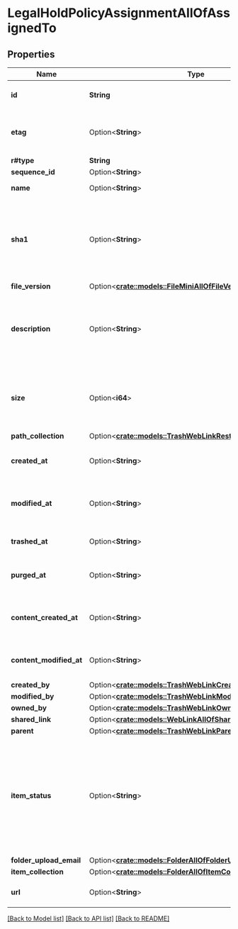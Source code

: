 # LegalHoldPolicyAssignmentAllOfAssignedTo

## Properties

Name | Type | Description | Notes
------------ | ------------- | ------------- | -------------
**id** | **String** | The unique identifier for this web link | 
**etag** | Option<**String**> | The entity tag of this web link. Used with `If-Match` headers. | [optional]
**r#type** | **String** | `web_link` | 
**sequence_id** | Option<**String**> |  | [optional]
**name** | Option<**String**> | The name of the web link | [optional]
**sha1** | Option<**String**> | The SHA1 hash of the file. This can be used to compare the contents of a file on Box with a local file. | [optional]
**file_version** | Option<[**crate::models::FileMiniAllOfFileVersion**](File__Mini_allOf_file_version.md)> |  | [optional]
**description** | Option<**String**> | The description accompanying the web link. This is visible within the Box web application. | [optional]
**size** | Option<**i64**> | The folder size in bytes.  Be careful parsing this integer as its value can get very large. | [optional]
**path_collection** | Option<[**crate::models::TrashWebLinkRestoredPathCollection**](TrashWebLinkRestored_path_collection.md)> |  | [optional]
**created_at** | Option<**String**> | When this file was created on Box’s servers. | [optional]
**modified_at** | Option<**String**> | When this file was last updated on the Box servers. | [optional]
**trashed_at** | Option<**String**> | When this file was moved to the trash. | [optional]
**purged_at** | Option<**String**> | When this file will be permanently deleted. | [optional]
**content_created_at** | Option<**String**> | The date and time at which this folder was originally created. | [optional]
**content_modified_at** | Option<**String**> | The date and time at which this folder was last updated. | [optional]
**created_by** | Option<[**crate::models::TrashWebLinkCreatedBy**](TrashWebLink_created_by.md)> |  | [optional]
**modified_by** | Option<[**crate::models::TrashWebLinkModifiedBy**](TrashWebLink_modified_by.md)> |  | [optional]
**owned_by** | Option<[**crate::models::TrashWebLinkOwnedBy**](TrashWebLink_owned_by.md)> |  | [optional]
**shared_link** | Option<[**crate::models::WebLinkAllOfSharedLink**](WebLink_allOf_shared_link.md)> |  | [optional]
**parent** | Option<[**crate::models::TrashWebLinkParent**](TrashWebLink_parent.md)> |  | [optional]
**item_status** | Option<**String**> | Whether this item is deleted or not. Values include `active`, `trashed` if the file has been moved to the trash, and `deleted` if the file has been permanently deleted | [optional]
**folder_upload_email** | Option<[**crate::models::FolderAllOfFolderUploadEmail**](Folder_allOf_folder_upload_email.md)> |  | [optional]
**item_collection** | Option<[**crate::models::FolderAllOfItemCollection**](Folder_allOf_item_collection.md)> |  | [optional]
**url** | Option<**String**> | The URL this web link points to | [optional]

[[Back to Model list]](../README.md#documentation-for-models) [[Back to API list]](../README.md#documentation-for-api-endpoints) [[Back to README]](../README.md)


